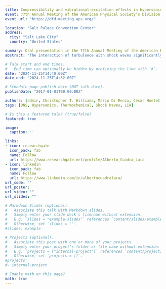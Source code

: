 ```yaml
---
title: Compressibility and vibrational-excitation effects in hypersonic shock-turbulence interaction
event: 77th Annual Meeting of the American Physical Society’s Division of Fluid Dynamics
event_url: "https://dfd-meeting.aps.org/"

location: "Salt Palace Convention Center"
address:
  city: "Salt Lake City"
  country: "United States"

summary: Oral presentation in the 77th Annual Meeting of the American Physical Society’s Division of Fluid Dynamics
abstract: "The interaction of turbulence with shock waves significantly modulates the frequency and amplitude of hydrodynamic fluctuations encountered by aerospace vehicles in low-altitude hypersonic flight. In these high-speed flows, intrinsic compressibility effects emerge together with high-enthalpy phenomena in the form of internal-energy excitation. The present study directly compares direct numerical simulation (DNS) and linear interaction analysis (LIA) to characterize the impact of density fluctuations and endothermic processes on Mach-5 canonical shock-turbulence interaction. Whereas the computational effort entails directly resolving all relevant length scales and nonlinear interactions, the LIA framework models the upstream compressible turbulence as a superposition of weakly vortical, entropic, and acoustic fluctuations. Both the numerical and theoretical approaches reveal that increasing upstream compressibility serves to augment the turbulent kinetic energy (TKE) across the shock-turbulence interaction for varying turbulent Mach numbers. The effect of endothermicity is likewise assessed in each framework by introducing equilibrium vibrational excitation, which is shown to further amplify the TKE downstream of the shock."

# Talk start and end times.
#   End time can optionally be hidden by prefixing the line with `#`.
date: "2024-11-25T14:40:00Z"
date_end: "2024-11-25T14:52:00Z"

# Schedule page publish date (NOT talk date).
publishDate: "2017-01-01T00:00:00Z"

authors: [admin, Christopher T. Williams, Mario Di Renzo, César Huete]
tags: [DNS, Hypersonics, Thermochemical, Shock Waves, LIA]

# Is this a featured talk? (true/false)
featured: true

image:
  caption: ''

links:
- icon: researchgate
  icon_pack: fab
  name: Follow
  url: https://www.researchgate.net/profile/Alberto_Cuadra_Lara
- icon: linkedin
  icon_pack: fab
  name: Follow
  url: https://www.linkedin.com/in/albertocuadralara/
url_code: ""
url_poster: 
url_video: ""
url_slides: ""

# Markdown Slides (optional).
#   Associate this talk with Markdown slides.
#   Simply enter your slide deck's filename without extension.
#   E.g. `slides = "example-slides"` references `content/slides/example-slides.md`.
#   Otherwise, set `slides = ""`.
#slides: example

# Projects (optional).
#   Associate this post with one or more of your projects.
#   Simply enter your project's folder or file name without extension.
#   E.g. `projects = ["internal-project"]` references `content/project/deep-learning/index.md`.
#   Otherwise, set `projects = []`.
#projects:
#- internal-project

# Enable math on this page?
math: true
---
```


